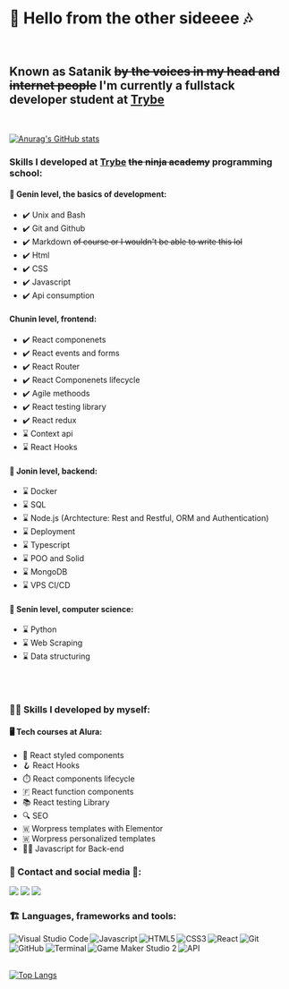 #  🎵 Hello from the other sideeee 🎶 
<br>

## Known as **Satanik** ~~by the voices in my head and internet people~~ I'm currently a fullstack developer **student** at [Trybe](https://www.linkedin.com/school/betrybe/) 
<br>

[![Anurag's GitHub stats](https://github-readme-stats.vercel.app/api?username=Satanikole&show_icons=true&theme=gotham&count_private=true)](https://github.com/Satanikole/github-readme-stats)

### Skills I developed at [Trybe](https://www.linkedin.com/school/betrybe/) ~~the ninja academy~~ programming school:  
#### 🍃 Genin level, the basics of development:
 - ✔️ Unix and Bash
 - ✔️ Git and Github
 - ✔️ Markdown ~~of course or I wouldn't be able to write this lol~~ 
 - ✔️ Html
 - ✔️ CSS 
 - ✔️ Javascript
 - ✔️ Api consumption
 #### Chunin level, frontend: 
 - ✔️ React componenets
 - ✔️ React events and forms
 - ✔️ React Router
 - ✔️ React Componenets lifecycle 
 - ✔️ Agile methoods
 - ✔️ React testing library 
 - ✔️ React redux
 - ⌛ Context api
 - ⌛ React Hooks 
 #### 🍃 Jonin level, backend:
 - ⌛ Docker
 - ⌛ SQL
 - ⌛ Node.js (Archtecture: Rest and Restful, ORM and Authentication)
 - ⌛ Deployment
 - ⌛ Typescript
 - ⌛ POO and Solid 
 - ⌛ MongoDB
 - ⌛ VPS CI/CD
  #### 🍃 Senin level, computer science:
 - ⌛ Python
 - ⌛ Web Scraping 
 - ⌛ Data structuring 
 <br>
 <br>
 
 ### 👩‍💻 Skills I developed by myself:
#### 🖥️ Tech courses at Alura: 
 - 🎀 React styled components
 - 🪝 React Hooks
 - ⏱️ React components lifecycle
 - 🇫 React function components
 - 📚 React testing Library
 - 🔍 SEO
 - 🇼 Worpress templates with Elementor
 - 🇼 Worpress personalized templates
 - 🐱‍💻 Javascript for Back-end 

 ### 📱 Contact and social media 📱: 
 <a href="https://www.linkedin.com/in/nicole-calderari/" target="_blank"><img src="https://img.icons8.com/nolan/30/linkedin.png"/></a>
 <a href="https://t.me/Satanik_Calderari" target="_blank"><img src="https://img.icons8.com/nolan/30/telegram-app.png"/></a>
 <a href="mailto:nicole_calderari@hotmail.com" target="_blank"><img src="https://img.icons8.com/nolan/30/email-open.png"/></a>


### 🏗️ Languages, frameworks and tools: 
<img align="left" alt="Visual Studio Code" src="https://img.icons8.com/nolan/30/visual-studio-2019.png"/>
<img align="left" alt="Javascript" src="https://img.icons8.com/nolan/30/javascript.png"/>
<img align="left" alt="HTML5" src="https://img.icons8.com/nolan/30/html-5.png"/>
<img align="left" alt="CSS3" src="https://img.icons8.com/nolan/30/css-filetype.png"/>
<img align="left" alt="React" src="https://img.icons8.com/nolan/30/react-native.png"/>
<img align="left" alt="Git" src="https://img.icons8.com/nolan/30/git.png"/>
<img align="left" alt="GitHub" src="https://img.icons8.com/nolan/30/github.png"/>
<img align="left" alt="Terminal" src="https://img.icons8.com/nolan/30/console.png"/>
<img align="left" alt="Game Maker Studio 2" src="https://img.icons8.com/nolan/30/game-maker.png"/>
<img align="left" alt="API" src="https://img.icons8.com/nolan/30/api-settings.png"/>

<br>
<br>
<br>

[![Top Langs](https://github-readme-stats.vercel.app/api/top-langs/?username=Satanikole&layout=compact&theme=gotham)](https://github.com/anuraghazra/github-readme-stats)

 <!-- I got most of the icons from <a href="https://icons8.com"></a> -->
